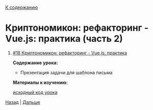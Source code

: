 [К содержанию](../readme.md#введение-в-web-разработку)

# Криптономикон: рефакторинг - Vue.js: практика (часть 2)

<!-- 2ч -->

1. [#18 Криптономикон: рефакторинг - Vue.js: практика](https://www.youtube.com/live/AzsO67rloQw?feature=share&t=248)

    **Содержание урока:**

    - Презентация задачи для шаблона письма

    **Материалы к изучению:**

    [исходный код урока](https://gitlab.com/vuejs-club/youtube-course/cryptonomicon/-/tree/lesson6)

<!-- TODO накидать рыбу для tailwind с плиткой -->
<!-- 1. Создать web-приложение на VUE, реализующее отображение списка товаров/услуг из базы данных вашего курсового проекта

    - получение данных из АПИ
    - отображение списка плиткой -->

[Назад](./web_18.md) | [Дальше](./web_20.md)
